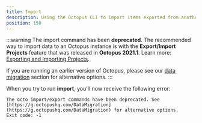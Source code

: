 ```yaml
---
title: Import
description: Using the Octopus CLI to import items exported from another Octopus Server.
position: 150
---
```


:::warning
The import command has been **deprecated**. The recommended way to import data to an Octopus instance is with the **Export/Import Projects** feature that was released in **Octopus 2021.1**. Learn more: [Exporting and Importing Projects](/docs/projects/export-import/index.md).

If you are running an earlier version of Octopus, please see our [data migration](docs/administration/data/data-migration.md) section for alternative options.
:::

When you try to run **import**, you'll now receive the following error:

```text
The octo import/export commands have been deprecated. See [https://g.octopushq.com/DataMigration](https://g.octopushq.com/DataMigration) for alternative options.
Exit code: -1
```